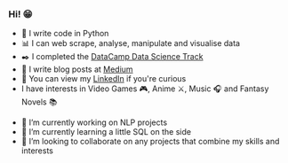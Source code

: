 ### Hi! :grin:
* :dragon_face: I write code in Python 
* :bar_chart: I can web scrape, analyse, manipulate and visualise data
* :black_nib: I completed the [DataCamp Data Science Track](https://datacamp.pxf.io/9WJkD0)
* :memo: I write blog posts at [Medium](https://rareloot.medium.com/list/python-coding-tutorials-for-beginners-56c13cda1d57)
* :necktie: You can view my [LinkedIn](https://www.linkedin.com/in/seyi-agboola-2b375841/) if you're curious
* I have interests in Video Games :video_game:, Anime :crossed_swords:, Music :headphones: and Fantasy Novels :books:
- 🔭 I’m currently working on NLP projects
- 🌱 I’m currently learning a little SQL on the side
- 👯 I’m looking to collaborate on any projects that combine my skills and interests
